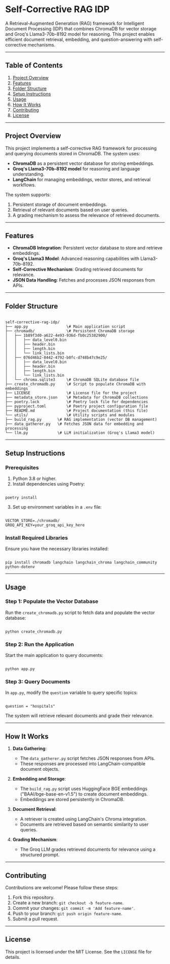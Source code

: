 # Self-Corrective RAG IDP

A Retrieval-Augmented Generation (RAG) framework for Intelligent Document Processing (IDP) that combines ChromaDB for vector storage and Groq's Llama3-70b-8192 model for reasoning. This project enables efficient document retrieval, embedding, and question-answering with self-corrective mechanisms.

---

## Table of Contents
1. [Project Overview](#project-overview)
2. [Features](#features)
3. [Folder Structure](#folder-structure)
4. [Setup Instructions](#setup-instructions)
5. [Usage](#usage)
6. [How It Works](#how-it-works)
7. [Contributing](#contributing)
8. [License](#license)

---

## Project Overview

This project implements a self-corrective RAG framework for processing and querying documents stored in ChromaDB. The system uses:
- **ChromaDB** as a persistent vector database for storing embeddings.
- **Groq's Llama3-70b-8192 model** for reasoning and language understanding.
- **LangChain** for managing embeddings, vector stores, and retrieval workflows.

The system supports:
1. Persistent storage of document embeddings.
2. Retrieval of relevant documents based on user queries.
3. A grading mechanism to assess the relevance of retrieved documents.

---

## Features

- **ChromaDB Integration**: Persistent vector database to store and retrieve embeddings.
- **Groq's Llama3 Model**: Advanced reasoning capabilities with Llama3-70b-8192.
- **Self-Corrective Mechanism**: Grading retrieved documents for relevance.
- **JSON Data Handling**: Fetches and processes JSON responses from APIs.

---

## Folder Structure

```

self-corrective-rag-idp/
├── app.py                 \# Main application script
├── chromadb/              \# Persistent ChromaDB storage
│   ├── 1b89f3d0-a622-4e93-936d-fb0c25382900/
│   │   ├── data_level0.bin
│   │   ├── header.bin
│   │   ├── length.bin
│   │   └── link_lists.bin
│   ├── 076d46b2-8442-4792-b0fc-d748b47c9e25/
│   │   ├── data_level0.bin
│   │   ├── header.bin
│   │   ├── length.bin
│   │   └── link_lists.bin
│   └── chroma.sqlite3     \# ChromaDB SQLite database file
├── create_chromadb.py     \# Script to populate ChromaDB with embeddings
├── LICENSE                \# License file for the project
├── metadata_store.json    \# Metadata for ChromaDB collections
├── poetry.lock            \# Poetry lock file for dependencies
├── pyproject.toml         \# Poetry project configuration file
├── README.md              \# Project documentation (this file)
└── utils/                 \# Utility scripts and modules
├── build_rag.py       \# RAG implementation (vector DB management)
├── data_gatherer.py   \# Fetches JSON data for embedding and processing
└── llm.py             \# LLM initialization (Groq's Llama3 model)

```

---

## Setup Instructions

### Prerequisites

1. Python 3.8 or higher.
2. Install dependencies using Poetry:
```

poetry install

```
3. Set up environment variables in a `.env` file:
```

VECTOR_STORE=./chromadb/
GROQ_API_KEY=your_groq_api_key_here

```

### Install Required Libraries

Ensure you have the necessary libraries installed:
```

pip install chromadb langchain langchain_chroma langchain_community python-dotenv

```

---

## Usage

### Step 1: Populate the Vector Database

Run the `create_chromadb.py` script to fetch data and populate the vector database:
```

python create_chromadb.py

```

### Step 2: Run the Application

Start the main application to query documents:
```

python app.py

```

### Step 3: Query Documents

In `app.py`, modify the `question` variable to query specific topics:
```

question = "hospitals"

```
The system will retrieve relevant documents and grade their relevance.

---

## How It Works

1. **Data Gathering**:
   - The `data_gatherer.py` script fetches JSON responses from APIs.
   - These responses are processed into LangChain-compatible document objects.

2. **Embedding and Storage**:
   - The `build_rag.py` script uses HuggingFace BGE embeddings ("BAAI/bge-base-en-v1.5") to create document embeddings.
   - Embeddings are stored persistently in ChromaDB.

3. **Document Retrieval**:
   - A retriever is created using LangChain's Chroma integration.
   - Documents are retrieved based on semantic similarity to user queries.

4. **Grading Mechanism**:
   - The Groq LLM grades retrieved documents for relevance using a structured prompt.

---

## Contributing

Contributions are welcome! Please follow these steps:

1. Fork this repository.
2. Create a new branch: `git checkout -b feature-name`.
3. Commit your changes: `git commit -m 'Add feature-name'`.
4. Push to your branch: `git push origin feature-name`.
5. Submit a pull request.

---

## License

This project is licensed under the MIT License. See the `LICENSE` file for details.